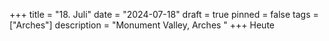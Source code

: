 +++
title = "18. Juli"
date = "2024-07-18"
draft = true
pinned = false
tags = ["Arches"]
description = "Monument Valley, Arches "
+++
Heute
